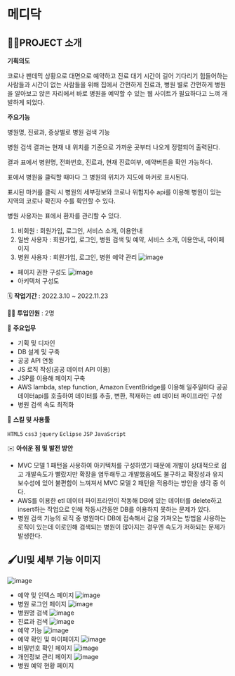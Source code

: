 # 메디닥

## 👩‍🏫PROJECT 소개

**기획의도**

코로나 팬데믹 상황으로 대면으로 예약하고 진료 대기 시간이 길어 기다리기 힘들어하는 사람들과 시간이 없는 사람들을 위해 집에서 간편하게 진료과, 병원 별로 간편하게 병원을 알아보고 앉은 자리에서 바로 병원을 예약할 수 있는 웹 사이트가 필요하다고 느껴 개발하게 되었다.

**주요기능**

병원명, 진료과, 증상별로 병원 검색 기능

병원 검색 결과는 현재 내 위치를 기준으로 가까운 곳부터 나오게 정렬되어 출력된다.

결과 표에서 병원명, 전화번호, 진료과, 현재 진료여부, 예약버튼을 확인 가능하다.

표에서 병원을 클릭할 때마다 그 병원의 위치가 지도에 마커로 표시된다.

표시된 마커를 클릭 시 병원의 세부정보와 코로나 위험지수 api를 이용해 병원이 있는 지역의 코로나 확진자 수를 확인할 수 있다.

병원 사용자는 표에서 환자를 관리할 수 있다.

1. 비회원 :   회원가입, 로그인,  서비스 소개, 이용안내
2. 일반 사용자 :  회원가입, 로그인, 병원 검색 및 예약,  서비스 소개, 이용안내, 마이페이지
3. 병원 사용자 :  회원가입, 로그인, 병원 예약 관리
![image](https://user-images.githubusercontent.com/111633448/207910373-276d9c59-ab0b-4ab4-8033-da48647b87e8.png)
* 페이지 권한 구성도
![image](https://user-images.githubusercontent.com/111633448/207907969-aa2b631d-40b0-4a23-a721-74ed20f206af.png)
* 아키텍처 구성도

🗓️ **작업기간** : 2022.3.10 ~ 2022.11.23

👨‍💻 **투입인원** : 2명

📒 **주요업무** 

- 기획 및 디자인
- DB 설계 및 구축
- 공공 API 연동
- JS 로직 작성(공공 데이터 API 이용)
- JSP를 이용해 페이지 구축
- AWS lambda, step function, Amazon EventBridge를 이용해 일주일마다 공공데이터api를 호출하여 데이터를 추출, 변환, 적재하는 etl 데이터 파이프라인 구성
- 병원 검색 속도 최적화

🌱 **스킬 및 사용툴**

`HTML5` `css3` `jquery` `Eclipse` `JSP` `JavaScript`

✉️ **아쉬운 점 및 발전 방안**
* MVC 모델 1 패턴을 사용하여 아키텍처를 구성하였기 때문에 개발이 상대적으로 쉽고 개발속도가 빨랐지만 확장을 염두해두고 개발했음에도 불구하고 확장성과 유지보수성에 있어 불편함이 느껴져서 MVC 모델 2 패턴을 적용하는 방안을 생각 중 이다.
* AWS를 이용한 etl 데이터 파이프라인이 작동해 DB에 있는 데이터를 delete하고 insert하는 작업으로 인해 작동시간동안 DB를 이용하지 못하는 문제가 있다.
* 병원 검색 기능의 로직 중 병원마다 DB에 접속해서 값을 가져오는 방법을 사용하는 로직이 있는데 이로인해 검색되는 병원이 많아지는 경우엔 속도가 저하되는 문제가 발생한다.

## 🖌️UI및 세부 기능 이미지 
![image](https://user-images.githubusercontent.com/111633448/207901347-943c41bf-71f1-4436-89d5-0c5714e2eb65.png)
* 예약 및 인덱스 페이지
![image](https://user-images.githubusercontent.com/111633448/207902451-0a8ec1b6-ee75-4018-a52e-24b67b98aff0.png)
* 병원 로그인 페이지
![image](https://user-images.githubusercontent.com/111633448/207909744-07465716-cb5d-4c13-9bcd-a58569cd993d.png)
* 병원명 검색
![image](https://user-images.githubusercontent.com/111633448/207909973-c4adbbbe-067c-4579-8a78-c19f68b9cf9c.png)
* 진료과 검색
![image](https://user-images.githubusercontent.com/111633448/207909994-99456c17-66f3-402d-96c7-156652af0daa.png)
* 예약 기능
![image](https://user-images.githubusercontent.com/111633448/207901848-314c9b79-2981-42d2-8043-d82bad891ed9.png)
* 예약 확인 및 마이페이지
![image](https://user-images.githubusercontent.com/111633448/207901943-ed275c04-433a-47e5-9e56-34a79c5c0f0a.png)
* 비밀번호 확인 페이지
![image](https://user-images.githubusercontent.com/111633448/207902019-9ff146d2-0622-47bb-bac0-f8aaeb1a1e78.png)
* 개인정보 관리 페이지
![image](https://user-images.githubusercontent.com/111633448/207902358-774022b6-b3c7-4789-b79a-ad28a68e10dd.png)
* 병원 예약 현황 페이지
